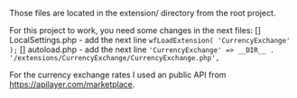 Those files are located in the extension/ directory from the root project.

For this project to work, you need some changes in the next files:
[] LocalSettings.php - add the next line ```wfLoadExtension( 'CurrencyExchange' );``` 
[] autoload.php - add the next line ```'CurrencyExchange' => __DIR__ . '/extensions/CurrencyExchange/CurrencyExchange.php',```


For the currency exchange rates I used an public API from https://apilayer.com/marketplace.
